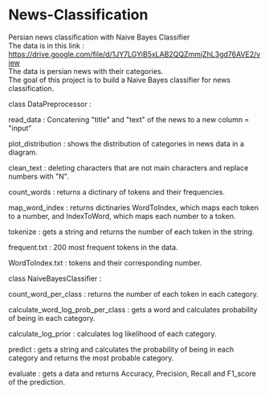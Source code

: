 # News-Classification
Persian news classification with Naive Bayes Classifier  
The data is in this link : https://drive.google.com/file/d/1JY7LGYiB5xLAB2QQZmmjZhL3gd76AVE2/view  
The data is persian news with their categories.  
The goal of this project is to build a Naive Bayes classifier for news classification.  

class DataPreprocessor :  

read_data : Concatening "title" and "text" of the news to a new column = "input"  

plot_distribution : shows the distribution of categories in news data in a diagram.  

clean_text : deleting characters that are not main characters and replace numbers with "N".  

count_words : returns a dictinary of tokens and their frequencies.  

map_word_index : returns dictinaries WordToIndex, which maps each token to a number, and IndexToWord, which maps each number to a token.  

tokenize : gets a string and returns the number of each token in the string.  

frequent.txt : 200 most frequent tokens in the data.  

WordToIndex.txt : tokens and their corresponding number.  

class NaiveBayesClassifier :  

count_word_per_class : returns the number of each token in each category.  

calculate_word_log_prob_per_class : gets a word and calculates probability of being in each category.  

calculate_log_prior : calculates log likelihood of each category.  

predict : gets a string and calculates the probability of being in each category and returns the most probable category.  

evaluate : gets a data and returns Accuracy, Precision, Recall and F1_score of the prediction.
